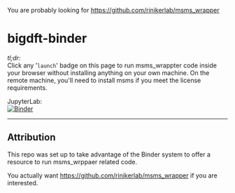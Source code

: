 You are probably looking for https://github.com/rinikerlab/msms_wrapper

# bigdft-binder

*tl;dr:*  
Click any '`launch`' badge on this page to run msms_wrappter code inside your browser without installing anything on your own machine. 
On the remote machine, you'll need to install msms if you meet the license requirements.

JupyterLab:    
[![Binder](https://mybinder.org/badge_logo.svg)](https://mybinder.org/v2/gh/fomightez/msms_wrapper/binderized?labpath=msms_wrapper/example.ipynb)



---------------
Attribution
----------
This repo was set up to take advantage of the Binder system to offer a resource to run msms_wrppaer related code.

You actually want https://github.com/rinikerlab/msms_wrapper if you are interested.